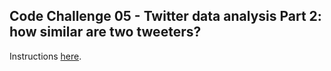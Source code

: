 ## Code Challenge 05 - Twitter data analysis Part 2: how similar are two tweeters?

Instructions [here](https://pybit.es/articles/codechallenge05/).

